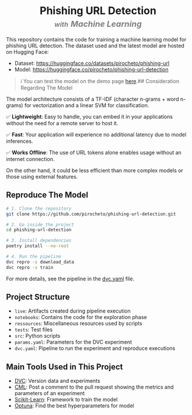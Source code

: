 <div align="center">
    <h1 align="center">
        Phishing URL Detection<br>
        <em style="font-size: 18px;color:grey">with</em>
        <em style="font-size: 22px;color:grey">Machine Learning</em>
    </h1>
</div>

This repository contains the code for training a machine learning model for phishing URL detection.
The dataset used and the latest model are hosted on Hugging Face:

- Dataset: https://huggingface.co/datasets/pirocheto/phishing-url
- Model: https://huggingface.co/pirocheto/phishing-url-detection

> ℹ️ You can test the model on the demo page [here](https://pirocheto.github.io/phishing-url-detection/).## Consideration Regarding The Model

The model architecture consists of a TF-IDF (character n-grams + word n-grams) for vectorization and a linear SVM for classification.

:white_check_mark: **Lightweight**: Easy to handle, you can embed it in your applications without the need for a remote server to host it.

:white_check_mark: **Fast**: Your application will experience no additional latency due to model inferences.

:white_check_mark: **Works Offline**: The use of URL tokens alone enables usage without an internet connection.

On the other hand, it could be less efficient than more complex models or those using external features.

## Reproduce The Model

```bash
# 1. Clone the repository
git clone https://github.com/pirocheto/phishing-url-detection.git

# 2. Go inside the project
cd phishing-url-detection

# 3. Install dependencies
poetry install --no-root

# 4. Run the pipeline
dvc repro -s download_data
dvc repro -s train
```

For more details, see the pipeline in the [dvc.yaml](dvc.yaml) file.

## Project Structure

- `live`: Artifacts created during pipeline execution
- `notebooks`: Contains the code for the exploration phase
- `ressources`: Miscellaneous resources used by scripts
- `tests`: Test files
- `src`: Python scripts
- `params.yaml`: Parameters for the DVC experiment
- `dvc.yaml`: Pipeline to run the experiment and reproduce executions

## Main Tools Used in This Project

- [DVC](https://dvc.org/): Version data and experiments
- [CML](https://cml.dev/): Post a comment to the pull request showing the metrics and parameters of an experiment
- [Scikit-Learn](https://scikit-learn.org/stable/): Framework to train the model
- [Optuna](https://optuna.readthedocs.io/en/stable/): Find the best hyperparameters for model
